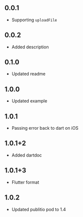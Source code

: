## 0.0.1

* Supporting `uploadFile`

## 0.0.2

* Added description

## 0.1.0

* Updated readme

## 1.0.0

* Updated example

## 1.0.1

* Passing error back to dart on iOS

## 1.0.1+2

* Added dartdoc

## 1.0.1+3

* Flutter format

## 1.0.2

* Updated publitio pod to 1.4